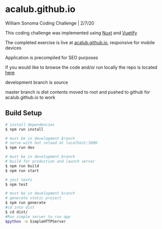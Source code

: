 # acalub.github.io

William Sonoma Coding Challenge | 2/7/20

This coding challenge was implemented using [Nuxt](https://nuxtjs.org) and [Vuetify](https://vuetify.js)

The completed exercise is live at [acalub.github.io](https://acalub.github.io), responsive for mobile devices

Application is precompiled for SEO purposes

If you would like to browse the code and/or run locally the repo is located [here](https://github.com/acalub/acalub.github.io)

development branch is source

master branch is dist contents moved to root and pushed to github for acalub.github.io to work


## Build Setup

``` bash
# install dependencies
$ npm run install

# must be in development branch
# serve with hot reload at localhost:3000
$ npm run dev

# must be in development branch
# build for production and launch server
$ npm run build
$ npm run start

# jest tests
$ npm test

# must be in development branch
# generate static project
$ npm run generate
#cd into dist
$ cd dist/
#Run simple server to run app
$python -m SimpleHTTPServer
```


